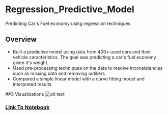 # Regression_Predictive_Model
Predicting Car's Fuel economy using regression techniques

## Overview 
- Built a predictive model using data from 400+ used cars and their vehicle caracteristics. The goal was predicting a car's fuel economy given it's weight.
- Used pre-processing techniques on the data to resolve inconsistencies such as missing data and removing outiliers
- Compared a simple linear model with a curve fitting model and interpreted results

##3 Visualizations
![alt text](image.jpg)

### [Link To Notebook](https://github.com/miguelrizzog96/Regression_Predictive_Model/blob/main/RegressionPredictiveModel.ipynb)
